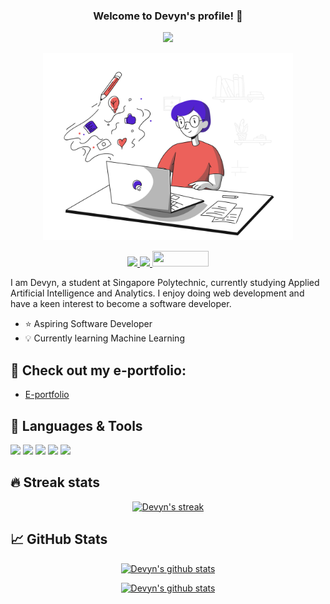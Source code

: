 <!--
**devynchew/devynchew** is a ✨ _special_ ✨ repository because its `README.md` (this file) appears on your GitHub profile.

Here are some ideas to get you started:

- 🔭 I’m currently working on ...
- 🌱 I’m currently learning ...
- 👯 I’m looking to collaborate on ...
- 🤔 I’m looking for help with ...
- 💬 Ask me about ...
- 📫 How to reach me: ...
- 😄 Pronouns: ...
- ⚡ Fun fact: ...
- ## Connect with me:

---
-->

<!-- Welcome message -->
<h3 align="center">
Welcome to Devyn's profile! 👋
</h3>

<!-- Typing text -->
<p align="center">
  <a href="https://github.com/DenverCoder1/readme-typing-svg"><img src="https://readme-typing-svg.herokuapp.com?color=%23F78E69&size=25&lines=Aspiring+software+developer;Always+learning+new+things"></a>
</p>

<!-- Image -->
<p align="center">
    <img src="https://github.com/devynchew/devynchew/blob/main/assets/blogging.svg" width='400' />
</p>

<p align="center">
    <a href="https://www.linkedin.com/in/devyn-chew-798653126/">
        <img src="https://img.shields.io/badge/linkedin-%230077B5.svg?&style=for-the-badge&logo=linkedin&logoColor=white" height=25>
    </a> 
    <a href="https://www.instagram.com/devyn_chew/">
        <img src="https://img.shields.io/badge/instagram-%23E4405F.svg?&style=for-the-badge&logo=instagram&logoColor=white" height=25>
    </a>
    <a href="mailto: devynchew@gmail.com"> 
        <img src="https://img.shields.io/badge/Gmail-D14836?style=for-the-badge&logo=gmail&logoColor=white" style="height:25px; width:90px">
    </a>    
</p>

I am Devyn, a student at Singapore Polytechnic, currently studying Applied Artificial Intelligence and Analytics. I enjoy doing web development and have a keen interest to become a software developer.

- ⭐ Aspiring Software Developer
- 💡 Currently learning Machine Learning

## 📘 Check out my e-portfolio:

- [E-portfolio](devynchew.github.io)

## 🔧 Languages & Tools

<p align="left"> 
<img src="https://img.shields.io/badge/HTML5-E34F26?style=for-the-badge&logo=html5&logoColor=white">
<img src="https://img.shields.io/badge/CSS3-1572B6?style=for-the-badge&logo=css3&logoColor=white">
<img src="https://img.shields.io/badge/JavaScript-F7DF1E?style=for-the-badge&logo=javascript&logoColor=black">
<img src="https://img.shields.io/badge/Git-F05032?style=for-the-badge&logo=git&logoColor=white">
<img src="https://img.shields.io/badge/React-20232A?style=for-the-badge&logo=react&logoColor=61DAFB">
</p>

## 🔥 Streak stats

<!-- GitHub Readme Streak Stats - https://github.com/DenverCoder1/github-readme-streak-stats -->
<p align="center">
    <a href="https://github.com/DenverCoder1/github-readme-streak-stats">
        <img title="🔥 Get streak stats for your profile at git.io/streak-stats" alt="Devyn's streak" src="http://github-readme-streak-stats.herokuapp.com?user=devynchew&theme=monokai-metallian&hide_border=true&date_format=j%20M%5B%20Y%5D"/>
    </a>
</p>

## &#x1f4c8; GitHub Stats

<p align="center">
    <a href="https://github.com/devynchew/github-readme-stats">
    <img title="Github Stats" alt="Devyn's github stats" src="https://github-readme-stats.vercel.app/api?username=devynchew&theme=discord_old_blurple&hide_border=True"/>
    </a>
</p>
<p align="center">
    <a href="https://github.com/devynchew/github-readme-stats">
    <img title="Github Stats" alt="Devyn's github stats" src="https://github-readme-stats.vercel.app/api/top-langs/?username=devynchew&theme=discord_old_blurple&hide_border=True"/>
    </a>
</p>
